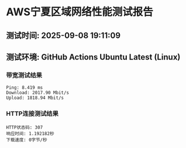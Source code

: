 # AWS宁夏区域网络性能测试报告
## 测试时间: 2025-09-08 19:11:09
## 测试环境: GitHub Actions Ubuntu Latest (Linux)

### 带宽测试结果
```
Ping: 8.419 ms
Download: 2017.90 Mbit/s
Upload: 1818.94 Mbit/s
```

### HTTP连接测试结果
```
HTTP状态码: 307
响应时间: 1.192182秒
下载速度: 0字节/秒
```

